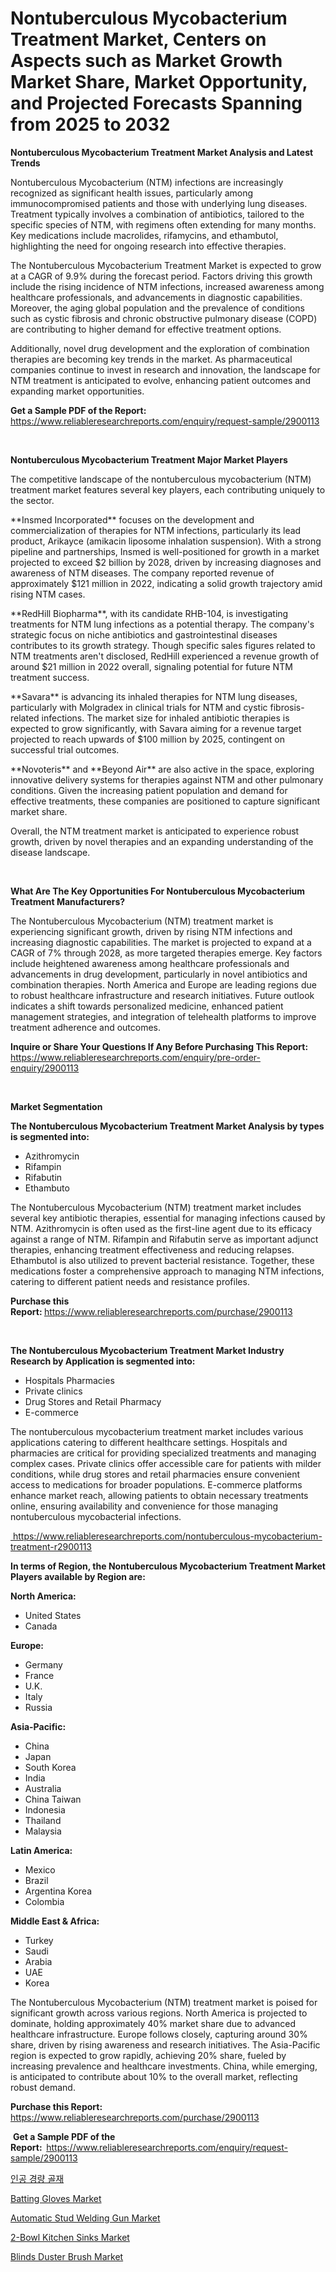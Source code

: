 <p><h1>Nontuberculous Mycobacterium Treatment Market, Centers on Aspects such as Market Growth Market Share, Market Opportunity, and Projected Forecasts Spanning from 2025 to 2032</h1></p><p><strong>Nontuberculous Mycobacterium Treatment Market Analysis and Latest Trends</strong></p>
<p><p>Nontuberculous Mycobacterium (NTM) infections are increasingly recognized as significant health issues, particularly among immunocompromised patients and those with underlying lung diseases. Treatment typically involves a combination of antibiotics, tailored to the specific species of NTM, with regimens often extending for many months. Key medications include macrolides, rifamycins, and ethambutol, highlighting the need for ongoing research into effective therapies.</p><p>The Nontuberculous Mycobacterium Treatment Market is expected to grow at a CAGR of 9.9% during the forecast period. Factors driving this growth include the rising incidence of NTM infections, increased awareness among healthcare professionals, and advancements in diagnostic capabilities. Moreover, the aging global population and the prevalence of conditions such as cystic fibrosis and chronic obstructive pulmonary disease (COPD) are contributing to higher demand for effective treatment options. </p><p>Additionally, novel drug development and the exploration of combination therapies are becoming key trends in the market. As pharmaceutical companies continue to invest in research and innovation, the landscape for NTM treatment is anticipated to evolve, enhancing patient outcomes and expanding market opportunities.</p></p>
<p><strong>Get a Sample PDF of the Report:&nbsp;</strong> <a href="https://www.reliableresearchreports.com/enquiry/request-sample/2900113?utm_campaign=40&utm_medium=2&utm_source=Github&utm_content=ia&utm_term=16032025&utm_id=nontuberculous-mycobacterium-treatment">https://www.reliableresearchreports.com/enquiry/request-sample/2900113</a></p>
<p>&nbsp;</p>
<p><strong>Nontuberculous Mycobacterium Treatment Major Market Players</strong></p>
<p><p>The competitive landscape of the nontuberculous mycobacterium (NTM) treatment market features several key players, each contributing uniquely to the sector. </p><p>**Insmed Incorporated** focuses on the development and commercialization of therapies for NTM infections, particularly its lead product, Arikayce (amikacin liposome inhalation suspension). With a strong pipeline and partnerships, Insmed is well-positioned for growth in a market projected to exceed $2 billion by 2028, driven by increasing diagnoses and awareness of NTM diseases. The company reported revenue of approximately $121 million in 2022, indicating a solid growth trajectory amid rising NTM cases.</p><p>**RedHill Biopharma**, with its candidate RHB-104, is investigating treatments for NTM lung infections as a potential therapy. The company's strategic focus on niche antibiotics and gastrointestinal diseases contributes to its growth strategy. Though specific sales figures related to NTM treatments aren't disclosed, RedHill experienced a revenue growth of around $21 million in 2022 overall, signaling potential for future NTM treatment success.</p><p>**Savara** is advancing its inhaled therapies for NTM lung diseases, particularly with Molgradex in clinical trials for NTM and cystic fibrosis-related infections. The market size for inhaled antibiotic therapies is expected to grow significantly, with Savara aiming for a revenue target projected to reach upwards of $100 million by 2025, contingent on successful trial outcomes.</p><p>**Novoteris** and **Beyond Air** are also active in the space, exploring innovative delivery systems for therapies against NTM and other pulmonary conditions. Given the increasing patient population and demand for effective treatments, these companies are positioned to capture significant market share.</p><p>Overall, the NTM treatment market is anticipated to experience robust growth, driven by novel therapies and an expanding understanding of the disease landscape.</p></p>
<p>&nbsp;</p>
<p><strong>What Are The Key Opportunities For Nontuberculous Mycobacterium Treatment Manufacturers?</strong></p>
<p><p>The Nontuberculous Mycobacterium (NTM) treatment market is experiencing significant growth, driven by rising NTM infections and increasing diagnostic capabilities. The market is projected to expand at a CAGR of 7% through 2028, as more targeted therapies emerge. Key factors include heightened awareness among healthcare professionals and advancements in drug development, particularly in novel antibiotics and combination therapies. North America and Europe are leading regions due to robust healthcare infrastructure and research initiatives. Future outlook indicates a shift towards personalized medicine, enhanced patient management strategies, and integration of telehealth platforms to improve treatment adherence and outcomes.</p></p>
<p><strong>Inquire or Share Your Questions If Any Before Purchasing This Report:</strong> <a href="https://www.reliableresearchreports.com/enquiry/pre-order-enquiry/2900113?utm_campaign=40&utm_medium=2&utm_source=Github&utm_content=ia&utm_term=16032025&utm_id=nontuberculous-mycobacterium-treatment">https://www.reliableresearchreports.com/enquiry/pre-order-enquiry/2900113</a></p>
<p>&nbsp;</p>
<p><strong>Market Segmentation</strong></p>
<p><strong>The Nontuberculous Mycobacterium Treatment Market Analysis by types is segmented into:</strong></p>
<p><ul><li> Azithromycin</li><li>Rifampin</li><li>Rifabutin</li><li>Ethambuto </li></ul></p>
<p><p>The Nontuberculous Mycobacterium (NTM) treatment market includes several key antibiotic therapies, essential for managing infections caused by NTM. Azithromycin is often used as the first-line agent due to its efficacy against a range of NTM. Rifampin and Rifabutin serve as important adjunct therapies, enhancing treatment effectiveness and reducing relapses. Ethambutol is also utilized to prevent bacterial resistance. Together, these medications foster a comprehensive approach to managing NTM infections, catering to different patient needs and resistance profiles.</p></p>
<p><strong>Purchase this Report:&nbsp;</strong><a href="https://www.reliableresearchreports.com/purchase/2900113?utm_campaign=40&utm_medium=2&utm_source=Github&utm_content=ia&utm_term=16032025&utm_id=nontuberculous-mycobacterium-treatment">https://www.reliableresearchreports.com/purchase/2900113</a></p>
<p>&nbsp;</p>
<p><strong>The Nontuberculous Mycobacterium Treatment Market Industry Research by Application is segmented into:</strong></p>
<p><ul><li> Hospitals Pharmacies</li><li>Private clinics</li><li>Drug Stores and Retail Pharmacy</li><li>E-commerce </li></ul></p>
<p><p>The nontuberculous mycobacterium treatment market includes various applications catering to different healthcare settings. Hospitals and pharmacies are critical for providing specialized treatments and managing complex cases. Private clinics offer accessible care for patients with milder conditions, while drug stores and retail pharmacies ensure convenient access to medications for broader populations. E-commerce platforms enhance market reach, allowing patients to obtain necessary treatments online, ensuring availability and convenience for those managing nontuberculous mycobacterial infections.</p></p>
<p><a href="https://www.reliableresearchreports.com/nontuberculous-mycobacterium-treatment-r2900113?utm_campaign=40&utm_medium=2&utm_source=Github&utm_content=ia&utm_term=16032025&utm_id=nontuberculous-mycobacterium-treatment">&nbsp;https://www.reliableresearchreports.com/nontuberculous-mycobacterium-treatment-r2900113</a></p>
<p><strong>In terms of Region, the Nontuberculous Mycobacterium Treatment Market Players available by Region are:</strong></p>
<p>
    <p> <strong> North America: </strong>
        <ul>
            <li>United States</li>
            <li>Canada</li>
        </ul>
        </p> 
    <p> <strong> Europe: </strong>
        <ul>
            <li>Germany</li>
            <li>France</li>
            <li>U.K.</li>
            <li>Italy</li>
            <li>Russia</li>
        </ul>
        </p> 
    <p> <strong> Asia-Pacific: </strong>
        <ul>
            <li>China</li>
            <li>Japan</li>
            <li>South Korea</li>
            <li>India</li>
            <li>Australia</li>
            <li>China Taiwan</li>
            <li>Indonesia</li>
            <li>Thailand</li>
            <li>Malaysia</li>
        </ul>
        </p> 
    <p> <strong> Latin America: </strong>
        <ul>
            <li>Mexico</li>
            <li>Brazil</li>
            <li>Argentina Korea</li>
            <li>Colombia</li>
        </ul>
        </p> 
    <p> <strong> Middle East & Africa: </strong>
        <ul>
            <li>Turkey</li>
            <li>Saudi</li>
            <li>Arabia</li>
            <li>UAE</li>
            <li>Korea</li>
        </ul>
    </p>
    </p>
<p><p>The Nontuberculous Mycobacterium (NTM) treatment market is poised for significant growth across various regions. North America is projected to dominate, holding approximately 40% market share due to advanced healthcare infrastructure. Europe follows closely, capturing around 30% share, driven by rising awareness and research initiatives. The Asia-Pacific region is expected to grow rapidly, achieving 20% share, fueled by increasing prevalence and healthcare investments. China, while emerging, is anticipated to contribute about 10% to the overall market, reflecting robust demand.</p></p>
<p><strong>Purchase this Report: </strong><a href="https://www.reliableresearchreports.com/purchase/2900113?utm_campaign=40&utm_medium=2&utm_source=Github&utm_content=ia&utm_term=16032025&utm_id=nontuberculous-mycobacterium-treatment">https://www.reliableresearchreports.com/purchase/2900113</a></p>
<p>&nbsp;<strong>Get a Sample PDF of the Report:&nbsp;&nbsp;</strong><a href="https://www.reliableresearchreports.com/enquiry/request-sample/2900113?utm_campaign=40&utm_medium=2&utm_source=Github&utm_content=ia&utm_term=16032025&utm_id=nontuberculous-mycobacterium-treatment">https://www.reliableresearchreports.com/enquiry/request-sample/2900113</a></p>
<p><strong></strong></p>
<p><p><a href="https://github.com/sougarounis/Market-Research-Report-List-7/blob/main/702033446687.md?utm_campaign=40&utm_medium=2&utm_source=Github&utm_content=ia&utm_term=16032025&utm_id=nontuberculous-mycobacterium-treatment">인공 경량 골재</a></p><p><a href="https://github.com/muoioconzej8/Market-Research-Report-List-1/blob/main/batting-gloves-market.md?utm_campaign=40&utm_medium=2&utm_source=Github&utm_content=ia&utm_term=16032025&utm_id=nontuberculous-mycobacterium-treatment">Batting Gloves Market</a></p><p><a href="https://github.com/obajimlaweh59/Market-Research-Report-List-1/blob/main/automatic-stud-welding-gun-market.md?utm_campaign=40&utm_medium=2&utm_source=Github&utm_content=ia&utm_term=16032025&utm_id=nontuberculous-mycobacterium-treatment">Automatic Stud Welding Gun Market</a></p><p><a href="https://github.com/rvadencho/Market-Research-Report-List-1/blob/main/2-bowl-kitchen-sinks-market.md?utm_campaign=40&utm_medium=2&utm_source=Github&utm_content=ia&utm_term=16032025&utm_id=nontuberculous-mycobacterium-treatment">2-Bowl Kitchen Sinks Market</a></p><p><a href="https://github.com/gripeluigstt/Market-Research-Report-List-1/blob/main/blinds-duster-brush-market.md?utm_campaign=40&utm_medium=2&utm_source=Github&utm_content=ia&utm_term=16032025&utm_id=nontuberculous-mycobacterium-treatment">Blinds Duster Brush Market</a></p></p>